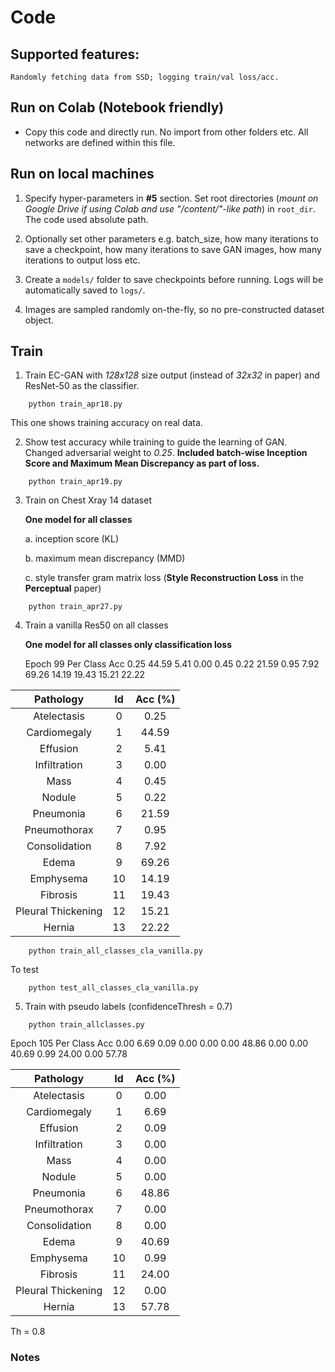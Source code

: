 # Code


## Supported features:
    Randomly fetching data from SSD; logging train/val loss/acc.

## Run on Colab (Notebook friendly)

* Copy this code and directly run. No import from other folders etc. All networks are defined within this file.

## Run on local machines
1. Specify hyper-parameters in **#5** section. Set root directories (*mount on Google Drive if using Colab and use "/content/"-like path*) in `root_dir`. The code used absolute path. 

2. Optionally set other parameters e.g. batch_size, how many iterations to save a checkpoint, how many iterations to save GAN images, how many iterations to output loss etc.

3. Create a `models/` folder to save checkpoints before running. Logs will be automatically saved to `logs/`.

4. Images are sampled randomly on-the-fly, so no pre-constructed dataset object. 



## Train 
1. Train EC-GAN with *128x128* size output (instead of *32x32* in paper) and ResNet-50 as the classifier.
```
	python train_apr18.py
```

This one shows training accuracy on real data.

2. Show test accuracy while training to guide the learning of GAN. Changed adversarial weight to *0.25*. **Included batch-wise Inception Score and Maximum Mean Discrepancy as part of loss.**

```
	python train_apr19.py
```

3. Train on Chest Xray 14 dataset 

    **One model for all classes**
    
	a. inception score (KL)
	
	b. maximum mean discrepancy (MMD)
	
	c. style transfer gram matrix loss (**Style Reconstruction Loss** in the **Perceptual** paper)
 
 
```
	python train_apr27.py
```


4. Train a vanilla Res50 on all classes 

    **One model for all classes only classification loss**
    
    Epoch 99 Per Class Acc 0.25 44.59 5.41 0.00 0.45 0.22 21.59 0.95 7.92 69.26 14.19 19.43 15.21 22.22  
    
| Pathology | Id   |  Acc (%)  | 
|:-:|:-:|:-:|
| Atelectasis     | 0 | 0.25 |
| Cardiomegaly | 1 | 44.59  |
| Effusion | 2 | 5.41 |
| Infiltration | 3 | 0.00 |
| Mass | 4 | 0.45 |
| Nodule | 5 | 0.22 |
| Pneumonia | 6 | 21.59  |
| Pneumothorax | 7 | 0.95 |
| Consolidation | 8 | 7.92  |
| Edema | 9 | 69.26 | 
| Emphysema | 10 |  14.19 |
| Fibrosis | 11 | 19.43 |
| Pleural Thickening | 12 | 15.21  |
| Hernia | 13 | 22.22 |


 
 
```
	python train_all_classes_cla_vanilla.py
```

To test
```
	python test_all_classes_cla_vanilla.py
```

5. Train with pseudo labels (confidenceThresh = 0.7)


```
	python train_allclasses.py
```


   Epoch 105 Per Class Acc 0.00 6.69 0.09 0.00 0.00 0.00 48.86 0.00 0.00 40.69 0.99 24.00 0.00 57.78  


| Pathology | Id   |  Acc (%)  | 
|:-:|:-:|:-:|
| Atelectasis     | 0 | 0.00 |
| Cardiomegaly | 1 | 6.69  |
| Effusion | 2 | 0.09 |
| Infiltration | 3 | 0.00 |
| Mass | 4 | 0.00 |
| Nodule | 5 | 0.00 |
| Pneumonia | 6 | 48.86  |
| Pneumothorax | 7 | 0.00 |
| Consolidation | 8 | 0.00  |
| Edema | 9 | 40.69 | 
| Emphysema | 10 |  0.99 |
| Fibrosis | 11 | 24.00 |
| Pleural Thickening | 12 | 0.00  |
| Hernia | 13 | 57.78 |

   Th = 0.8

### Notes
